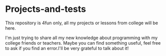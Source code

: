 # Projects-and-tests
This repository is 4fun only, all my projects or lessons from college will be here.

I'm just trying to share all my new knowledge about programming  with my college friends or teachers.
Maybe you can find something useful,  feel free to ask if you find an error.I'll be very grateful to talk about it!

